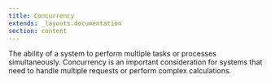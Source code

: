 ```yaml
---
title: Concurrency
extends: _layouts.documentation
section: content
---
```


The ability of a system to perform multiple tasks or processes simultaneously. Concurrency is an important consideration for systems that need to handle multiple requests or perform complex calculations.